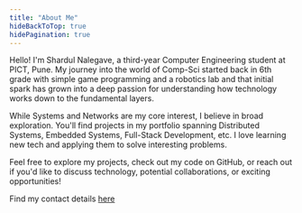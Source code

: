 ```yaml
---
title: "About Me"
hideBackToTop: true
hidePagination: true
---
```


Hello! I'm Shardul Nalegave, a third-year Computer Engineering student at PICT, Pune. My journey into the world of Comp-Sci started back in 6th grade with simple game programming and a robotics lab and that initial spark has grown into a deep passion for understanding how technology works down to the fundamental layers.

While Systems and Networks are my core interest, I believe in broad exploration. You'll find projects in my portfolio spanning Distributed Systems, Embedded Systems, Full-Stack Development, etc. I love learning new tech and applying them to solve interesting problems.

Feel free to explore my projects, check out my code on GitHub, or reach out if you'd like to discuss technology, potential collaborations, or exciting opportunities!

Find my contact details [here](/contact)
